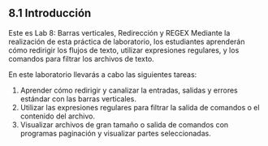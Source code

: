 ## 8.1 Introducción
Este es Lab 8: Barras verticales, Redirección y REGEX Mediante la realización de esta práctica de laboratorio, los estudiantes aprenderán cómo redirigir los flujos de texto, utilizar expresiones regulares, y los comandos para filtrar los archivos de texto.

En este laboratorio llevarás a cabo las siguientes tareas:

1. Aprender cómo redirigir y canalizar la entradas, salidas y errores estándar con las barras verticales.
2. Utilizar las expresiones regulares para filtrar la salida de comandos o el contenido del archivo.
3. Visualizar archivos de gran tamaño o salida de comandos con programas paginación y visualizar partes seleccionadas.

